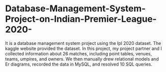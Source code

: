 # Database-Management-System-Project-on-Indian-Premier-League-2020-
It is a database management system  project using the Ipl 2020 dataset. The kaggle website provided the dataset. In this project, my project partner and I collected information about 26 matches, including point tables, venues, teams, umpires, and owners. We then manually drew relational models and Er diagrams, recorded the data in MySQL, and resolved 10 SQL queries.
